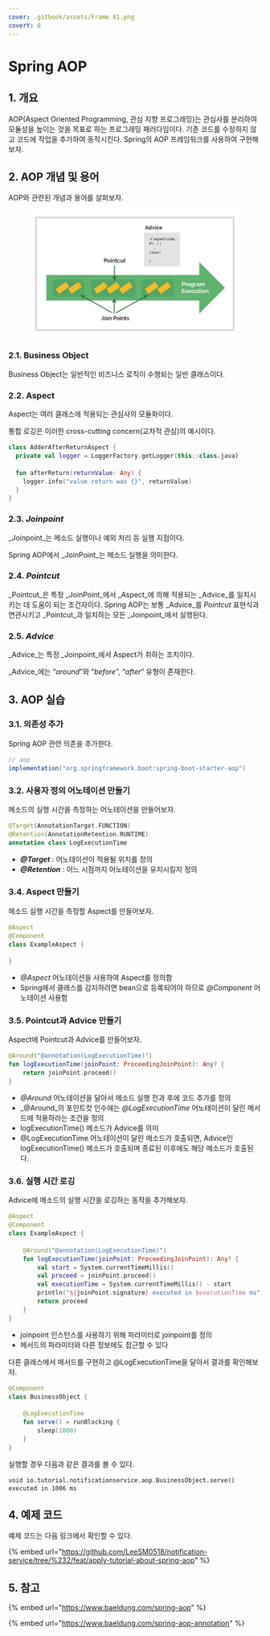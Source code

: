 ```yaml
---
cover: .gitbook/assets/Frame 81.png
coverY: 0
---
```


# Spring AOP

## 1. 개요

AOP(Aspect Oriented Programming, 관심 지향 프로그래밍)는 관심사를 분리하여 모듈성을 높이는 것을 목표로 하는 프로그래밍 패러다임이다. 기존 코드를 수정하지 않고 코드에 작업을 추가하여 동작시킨다. Spring의 AOP 프레임워크를 사용하여 구현해보자.

## 2. AOP 개념 및 용어

AOP와 관련된 개념과 용어를 살펴보자.

<figure><img src=".gitbook/assets/image (2) (1) (1) (1).png" alt=""><figcaption></figcaption></figure>

### 2.1. Business Object

Business Object는 일반적인 비즈니스 로직이 수행되는 일반 클래스이다.

### 2.2. Aspect

Aspect는 여러 클래스에 적용되는 관심사의 모듈화이다.

통합 로깅은 이러한 cross-cutting concern(교차적 관심)의 예시이다.

```kotlin
class AdderAfterReturnAspect {
  private val logger = LoggerFactory.getLogger(this::class.java)

  fun afterReturn(returnValue: Any) {
    logger.info("value return was {}", returnValue)
  }
}
```

### 2.3. _Joinpoint_

_Joinpoint_는 메소드 실행이나 예외 처리 등 실행 지점이다.

Spring AOP에서 _JoinPoint_는 메소드 실행을 의미한다.

### 2.4. _Pointcut_

_Pointcut_은 특정 _JoinPoint_에서 _Aspect_에 의해 적용되는 _Advice_를 일치시키는 데 도움이 되는 조건자이다. Spring AOP는 보통 _Advice_를 _Pointcut_ 표현식과 연관시키고 _Pointcut_과 일치하는 모든 _Joinpoint_에서 실행된다.

### 2.5. _Advice_

_Advice_는 특정 _Joinpoint_에서 Aspect가 취하는 조치이다.

_Advice_에는 “_around_”와 “_before_”, “_after_” 유형이 존재한다.

## 3. AOP 실습

### 3.1. 의존성 추가

Spring AOP 관련 의존을 추가한다.

```groovy
// aop
implementation("org.springframework.boot:spring-boot-starter-aop")
```

### 3.2. 사용자 정의 어노테이션 만들기

메소드의 실행 시간을 측정하는 어노테이션을 만들어보자.

```kotlin
@Target(AnnotationTarget.FUNCTION)
@Retention(AnnotationRetention.RUNTIME)
annotation class LogExecutionTime
```

* _**@Target**_ : 어노테이션이 적용될 위치를 정의
* _**@Retention**_ : 어느 시점까지 어노테이션을 유지시킬지 정의

### 3.4. Aspect 만들기

메소드 실행 시간을 측정할 Aspect를 만들어보자.

```kotlin
@Aspect
@Component
class ExampleAspect {

}
```

* _@Aspect_ 어노테이션을 사용하여 Aspect를 정의함
* Spring에서 클래스를 감지하려면 bean으로 등록되어야 하므로 _@Component_ 어노테이션 사용함

### 3.5. Pointcut과 Advice 만들기

Aspect에 Pointcut과 Advice를 만들어보자.

```kotlin
@Around("@annotation(LogExecutionTime)")
fun logExecutionTime(joinPoint: ProceedingJoinPoint): Any? {
    return joinPoint.proceed()
}
```

* _@Around_ 어노테이션을 달아서 메소드 실행 전과 후에 코드 추가를 정의
* _@Around_의 포인트컷 인수에는 _@LogExecutionTime_ 어노테이션이 달린 메서드에 적용하라는 조건을 정의
* logExecutionTime() 메소드가 Advice를 의미
* @LogExecutionTime 어노테이션이 달린 메소드가 호출되면, Advice인 logExecutionTime() 메소드가 호출되며 종료된 이후에도 해당 메소드가 호출된다.

### 3.6. 실행 시간 로깅

Advice에 메소드의 실행 시간을 로깅하는 동작을 추가해보자.

```kotlin
@Aspect
@Component
class ExampleAspect {

    @Around("@annotation(LogExecutionTime)")
    fun logExecutionTime(joinPoint: ProceedingJoinPoint): Any? {
        val start = System.currentTimeMillis()
        val proceed = joinPoint.proceed()
        val executionTime = System.currentTimeMillis() - start
        println("${joinPoint.signature} executed in $executionTime ms")
        return proceed
    }
}
```

* joinpoint 인스턴스를 사용하기 위해 파라미터로 joinpoint를 정의
* 메서드의 파라미터와 다른 정보에도 접근할 수 있다

다른 클래스에서 메서드를 구현하고 @LogExecutionTime을 달아서 결과를 확인해보자.

```kotlin
@Component
class BusinessObject {

    @LogExecutionTime
    fun serve() = runBlocking {
        sleep(1000)
    }
}
```

실행할 경우 다음과 같은 결과를 볼 수 있다.

```
void io.tutorial.notificationservice.aop.BusinessObject.serve() executed in 1006 ms
```

## 4. 예제 코드

예제 코드는 다음 링크에서 확인할 수 있다.

{% embed url="https://github.com/LeeSM0518/notification-service/tree/%232/feat/apply-tutorial-about-spring-aop" %}

## 5. 참고

{% embed url="https://www.baeldung.com/spring-aop" %}

{% embed url="https://www.baeldung.com/spring-aop-annotation" %}
